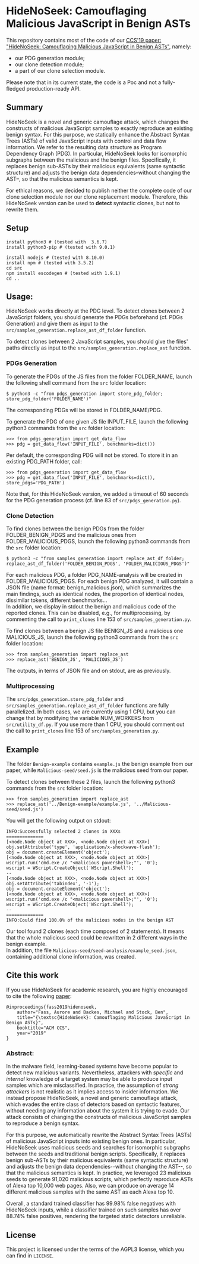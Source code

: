 # HideNoSeek: Camouflaging Malicious JavaScript in Benign ASTs

This repository contains most of the code of our [CCS'19 paper: "HideNoSeek: Camouflaging Malicious JavaScript in Benign ASTs"](https://swag.cispa.saarland/papers/fass2019hidenoseek.pdf), namely:
- our PDG generation module;
- our clone detection module;
- a part of our clone selection module.

Please note that in its current state, the code is a Poc and not a fully-fledged production-ready API.


## Summary
HideNoSeek is a novel and generic camouflage attack, which changes the constructs of malicious JavaScript samples to exactly reproduce an existing benign syntax. For this purpose, we statically enhance the Abstract Syntax Trees (ASTs) of valid JavaScript inputs with control and data flow information. We refer to the resulting data structure as Program Dependency Graph (PDG). In particular, HideNoSeek looks for isomorphic subgraphs between the malicious and the benign files. Specifically, it replaces benign sub-ASTs by their malicious equivalents (same syntactic structure) and adjusts the benign data dependencies–without changing the AST–, so that the malicious semantics is kept.

For ethical reasons, we decided to publish neither the complete code of our clone selection module nor our clone replacement module. Therefore, this HideNoSeek version can be used to **detect** syntactic clones, but not to rewrite them.


## Setup

```
install python3 # (tested with  3.6.7)
install python3-pip # (tested with 9.0.1)

install nodejs # (tested with 8.10.0)
install npm # (tested with 3.5.2)
cd src
npm install escodegen # (tested with 1.9.1)
cd ..
```


## Usage: 

HideNoSeek works directly at the PDG level. To detect clones between 2 JavaScript folders, you should generate the PDGs beforehand (cf. PDGs Generation) and give them as input to the `src/samples_generation.replace_ast_df_folder` function.

To detect clones between 2 JavaScript samples, you should give the files' paths directly as input to the `src/samples_generation.replace_ast` function.

### PDGs Generation

To generate the PDGs of the JS files from the folder FOLDER\_NAME, launch the following shell command from the `src` folder location:
```
$ python3 -c "from pdgs_generation import store_pdg_folder; store_pdg_folder('FOLDER_NAME')"
```

The corresponding PDGs will be stored in FOLDER\_NAME/PDG.


To generate the PDG of one given JS file INPUT\_FILE, launch the following python3 commands from the `src` folder location:
```
>>> from pdgs_generation import get_data_flow
>>> pdg = get_data_flow('INPUT_FILE', benchmarks=dict())
```

Per default, the corresponding PDG will not be stored. To store it in an existing PDG\_PATH folder, call:
```
>>> from pdgs_generation import get_data_flow
>>> pdg = get_data_flow('INPUT_FILE', benchmarks=dict(), store_pdgs='PDG_PATH')
```

Note that, for this HideNoSeek version, we added a timeout of 60 seconds for the PDG generation process (cf. line 83 of `src/pdgs_generation.py`).



### Clone Detection

To find clones between the benign PDGs from the folder FOLDER\_BENIGN\_PDGS and the malicious ones from FOLDER\_MALICIOUS\_PDGS, launch the following python3 commands from the `src` folder location:
```
$ python3 -c "from samples_generation import replace_ast_df_folder; replace_ast_df_folder('FOLDER_BENIGN_PDGS', 'FOLDER_MALICIOUS_PDGS')"
```

For each malicious PDG, a folder PDG_NAME-analysis will be created in FOLDER\_MALICIOUS\_PDGS. For each benign PDG analyzed, it will contain a JSON file (name format: benign_malicious.json), which summarizes the main findings, such as identical nodes, the proportion of identical nodes, dissimilar tokens, different benchmarks...  
In addition, we display in stdout the benign and malicious code of the reported clones. This can be disabled, e.g., for multiprocessing, by commenting the call to `print_clones` line 153 of `src/samples_generation.py`.


To find clones between a benign JS file BENIGN_JS and a malicious one MALICIOUS_JS, launch the following python3 commands from the `src` folder location:
```
>>> from samples_generation import replace_ast
>>> replace_ast('BENIGN_JS', 'MALICIOUS_JS')
```

The outputs, in terms of JSON file and on stdout, are as previously.


### Multiprocessing

The `src/pdgs_generation.store_pdg_folder` and `src/samples_generation.replace_ast_df_folder` functions are fully parallelized.
In both cases, we are currently using 1 CPU, but you can change that by modifying the variable NUM\_WORKERS from `src/utility_df.py`. If you use more than 1 CPU, you should comment out the call to `print_clones` line 153 of `src/samples_generation.py`.


## Example

The folder `Benign-example` contains `example.js` the benign example from our paper, while `Malicious-seed/seed.js` is the malicious seed from our paper.

To detect clones between these 2 files, launch the following python3 commands from the `src` folder location:
```
>>> from samples_generation import replace_ast
>>> replace_ast('../Benign-example/example.js', '../Malicious-seed/seed.js')
```

You will get the following output on stdout:
```
INFO:Successfully selected 2 clones in XXXs
==============
[<node.Node object at XXX>, <node.Node object at XXX>]
obj.setAttribute('type', 'application/x-shockwave-flash');
obj = document.createElement('object');
[<node.Node object at XXX>, <node.Node object at XXX>]
wscript.run('cmd.exe /c "<malicious powershell>;"', '0');
wscript = WScript.CreateObject('WScript.Shell');
--
[<node.Node object at XXX>, <node.Node object at XXX>]
obj.setAttribute('tabindex', '-1');
obj = document.createElement('object');
[<node.Node object at XXX>, <node.Node object at XXX>]
wscript.run('cmd.exe /c "<malicious powershell>;"', '0');
wscript = WScript.CreateObject('WScript.Shell');
--
==============
INFO:Could find 100.0% of the malicious nodes in the benign AST
```

Our tool found 2 clones (each time composed of 2 statements). It means that the whole malicious seed could be rewritten in 2 different ways in the benign example.  
In addition, the file `Malicious-seed/seed-analysis/example_seed.json`, containing additional clone information, was created.


## Cite this work
If you use HideNoSeek for academic research, you are highly encouraged to cite the following [paper](https://swag.cispa.saarland/papers/fass2019hidenoseek.pdf):
```
@inproceedings{fass2019hidenoseek,
    author="Fass, Aurore and Backes, Michael and Stock, Ben",
    title="{\textsc{HideNoSeek}: Camouflaging Malicious JavaScript in Benign ASTs}",
    booktitle="ACM CCS",
    year="2019"
}
```


### Abstract:

In the malware field, learning-based systems have become popular to detect new malicious variants. Nevertheless, attackers with _specific_ and _internal_ knowledge of a target system may be able to produce input samples which are misclassified. In practice, the assumption of _strong attackers_ is not realistic as it implies access to insider information. We instead propose HideNoSeek, a novel and generic camouflage attack, which evades the entire class of detectors based on syntactic features, without needing any information about the system it is trying to evade. Our attack consists of changing the constructs of malicious JavaScript samples to reproduce a benign syntax.

For this purpose, we automatically rewrite the Abstract Syntax Trees (ASTs) of malicious JavaScript inputs into existing benign ones. In particular, HideNoSeek uses malicious seeds and searches for isomorphic subgraphs between the seeds and traditional benign scripts. Specifically, it replaces benign sub-ASTs by their malicious equivalents (same syntactic structure) and adjusts the benign data dependencies--without changing the AST--, so that the malicious semantics is kept. In practice, we leveraged 23 malicious seeds to generate 91,020 malicious scripts, which perfectly reproduce ASTs of Alexa top 10,000 web pages. Also, we can produce on average 14 different malicious samples with the same AST as each Alexa top 10.

Overall, a standard trained classifier has 99.98% false negatives with HideNoSeek inputs, while a classifier trained on such samples has over 88.74% false positives, rendering the targeted static detectors unreliable.


## License

This project is licensed under the terms of the AGPL3 license, which you can find in `LICENSE`.

